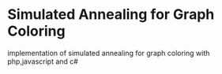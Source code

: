 # Simulated Annealing for Graph Coloring
implementation of simulated annealing for graph coloring with php,javascript and c#

